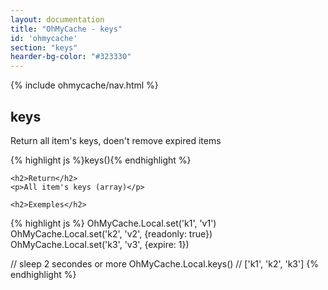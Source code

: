 ```yaml
---
layout: documentation
title: "OhMyCache - keys"
id: 'ohmycache'
section: "keys"
hearder-bg-color: "#323330"
---
```


<div class="row">
  <div class="col-md-2">
    {% include ohmycache/nav.html %}
  </div>

  <section class="col-md-10">
    <h1>keys</h1>
    <p>Return all item's keys, doen't remove expired items</p>
    {% highlight js %}keys(){% endhighlight %}

    <h2>Return</h2>
    <p>All item's keys (array)</p>

    <h2>Exemples</h2>
{% highlight js %}
OhMyCache.Local.set('k1', 'v1')
OhMyCache.Local.set('k2', 'v2', {readonly: true})
OhMyCache.Local.set('k3', 'v3', {expire: 1})

// sleep 2 secondes or more
OhMyCache.Local.keys() // ['k1', 'k2', 'k3']
{% endhighlight %}
  </section>
</div>